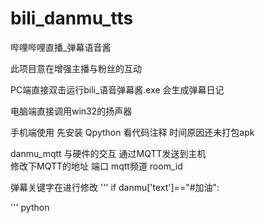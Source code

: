 # bili_danmu_tts
哔哩哔哩直播_弹幕语音酱

此项目意在增强主播与粉丝的互动  

PC端直接双击运行bili_语音弹幕酱.exe 会生成弹幕日记 

电脑端直接调用win32的扬声器  

手机端使用 先安装 Qpython 看代码注释  时间原因还未打包apk  


danmu_mqtt
与硬件的交互 通过MQTT发送到主机  
修改下MQTT的地址  端口 mqtt频道  room_id


弹幕关键字在进行修改 
'''
if danmu['text']=="#加油":

'''
python 



